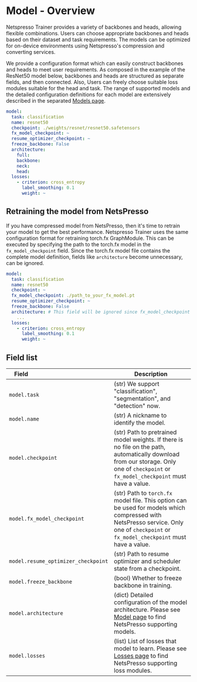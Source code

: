 # Model - Overview

Netspresso Trainer provides a variety of backbones and heads, allowing flexible combinations. Users can choose appropriate backbones and heads based on their dataset and task requirements. The models can be optimized for on-device environments using Netspresso's compression and converting services.

We provide a configuration format which can easily construct backbones and heads to meet user requirements. As composed in the example of the ResNet50 model below, backbones and heads are structured as separate fields, and then connected. Also, Users can freely choose suitable loss modules suitable for the head and task. The range of supported models and the detailed configuration definitions for each model are extensively described in the separated [Models page](../../../models/overview).

```yaml
model:
  task: classification
  name: resnet50
  checkpoint: ./weights/resnet/resnet50.safetensors
  fx_model_checkpoint: ~
  resume_optimizer_checkpoint: ~
  freeze_backbone: False
  architecture:
    full:
    backbone:
    neck:
    head:
  losses:
    - criterion: cross_entropy
      label_smoothing: 0.1
      weight: ~
```

## Retraining the model from NetsPresso

If you have compressed model from NetsPresso, then it's time to retrain your model to get the best performance. Netspresso Trainer uses the same configuration format for retraining torch.fx GraphModule. This can be executed by specifying the path to the torch.fx model in the `fx_model_checkpoint` field. Since the torch.fx model file contains the complete model definition, fields like `architecture` become unnecessary, can be ignored.

```yaml
model:
  task: classification
  name: resnet50
  checkpoint: ~
  fx_model_checkpoint: ./path_to_your_fx_model.pt
  resume_optimizer_checkpoint: ~
  freeze_backbone: False
  architecture: # This field will be ignored since fx_model_checkpoint is activated
    ...
  losses:
    - criterion: cross_entropy
      label_smoothing: 0.1
      weight: ~
```



## Field list

| Field <img width=200/> | Description |
|---|---|
| `model.task` | (str) We support "classification", "segmentation", and "detection" now. |
| `model.name` | (str) A nickname to identify the model. |
| `model.checkpoint` | (str) Path to pretrained model weights. If there is no file on the path, automatically download from our storage. Only one of `checkpoint` or `fx_model_checkpoint` must have a value. |
| `model.fx_model_checkpoint` | (str) Path to `torch.fx` model file. This option can be used for models which compressed with NetsPresso service. Only one of `checkpoint` or `fx_model_checkpoint` must have a value. |
| `model.resume_optimizer_checkpoint` | (str) Path to resume optimizer and scheduler state from a checkpoint. |
| `model.freeze_backbone` | (bool) Whether to freeze backbone in training. |
| `model.architecture` | (dict) Detailed configuration of the model architecture. Please see [Model page](../../../models/overview) to find NetsPresso supporting models. |
| `model.losses` | (list) List of losses that model to learn. Please see [Losses page](../losses/) to find NetsPresso supporting loss modules. |
